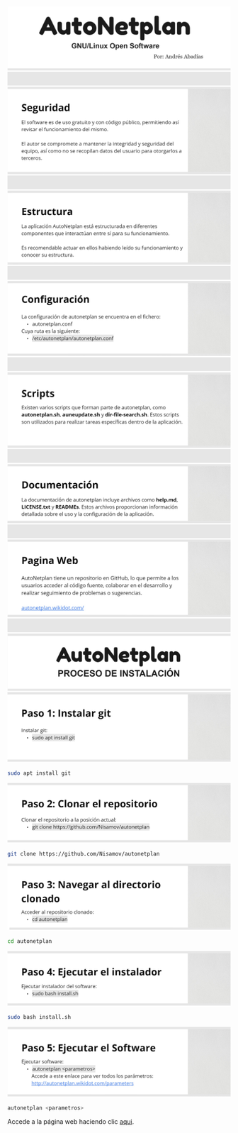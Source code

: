 <!--Software creado por Andrés Ruslan Abadías Otal-->

![Logo principal](public-storage/main.jpg)
![Separador](public-storage/separador.jpg)
![Logo principal](public-storage/security.jpg)
![Separador](public-storage/separador.jpg)
![Logo principal](public-storage/structure.jpg)
![Separador](public-storage/separador.jpg)
![Logo principal](public-storage/configuration.jpg)
![Separador](public-storage/separador.jpg)
![Logo principal](public-storage/scripts.jpg)
![Separador](public-storage/separador.jpg)
![Logo principal](public-storage/documentation.jpg)
![Separador](public-storage/separador.jpg)
![Logo principal](public-storage/webpage.jpg)
![Separador](public-storage/separador.jpg)
![Logo principal](public-storage/installation.jpg)
![Logo principal](public-storage/installation1.jpg)
```sh
sudo apt install git
```
![Logo principal](public-storage/installation2.jpg)
```sh
git clone https://github.com/Nisamov/autonetplan
```
![Logo principal](public-storage/installation3.jpg)
```sh
cd autonetplan
```
![Logo principal](public-storage/installation4.jpg)
```sh
sudo bash install.sh
```
![Logo principal](public-storage/installation5.jpg)
```sh
autonetplan <parametros>
```
Accede a la página web haciendo clic [aqui](http://autonetplan.wikidot.com/parameters).